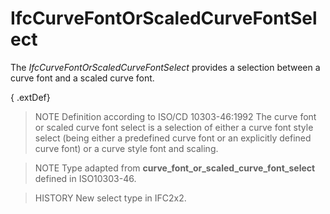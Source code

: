 # IfcCurveFontOrScaledCurveFontSelect

The _IfcCurveFontOrScaledCurveFontSelect_ provides a selection between a curve font and a scaled curve font.<!-- end of definition -->

{ .extDef}
> NOTE  Definition according to ISO/CD 10303-46:1992
> The curve font or scaled curve font select is a selection of either a curve font style select (being either a predefined curve font or an explicitly defined curve font) or a curve style font and scaling.

> NOTE  Type adapted from **curve_font_or_scaled_curve_font_select** defined in ISO10303-46.

> HISTORY  New select type in IFC2x2.
